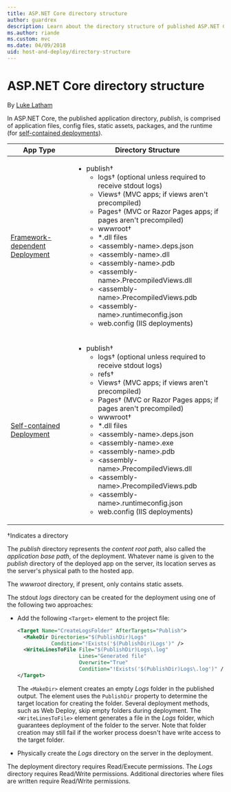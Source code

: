```yaml
---
title: ASP.NET Core directory structure
author: guardrex
description: Learn about the directory structure of published ASP.NET Core apps.
ms.author: riande
ms.custom: mvc
ms.date: 04/09/2018
uid: host-and-deploy/directory-structure
---
```

# ASP.NET Core directory structure

By [Luke Latham](https://github.com/guardrex)

In ASP.NET Core, the published application directory, *publish*, is comprised of application files, config files, static assets, packages, and the runtime (for [self-contained deployments](/dotnet/core/deploying/#self-contained-deployments-scd)).


| App Type | Directory Structure |
| -------- | ------------------- |
| [Framework-dependent Deployment](/dotnet/core/deploying/#framework-dependent-deployments-fdd) | <ul><li>publish&dagger;<ul><li>logs&dagger; (optional unless required to receive stdout logs)</li><li>Views&dagger; (MVC apps; if views aren't precompiled)</li><li>Pages&dagger; (MVC or Razor Pages apps; if pages aren't precompiled)</li><li>wwwroot&dagger;</li><li>*\.dll files</li><li>\<assembly-name>.deps.json</li><li>\<assembly-name>.dll</li><li>\<assembly-name>.pdb</li><li>\<assembly-name>.PrecompiledViews.dll</li><li>\<assembly-name>.PrecompiledViews.pdb</li><li>\<assembly-name>.runtimeconfig.json</li><li>web.config (IIS deployments)</li></ul></li></ul> |
| [Self-contained Deployment](/dotnet/core/deploying/#self-contained-deployments-scd) | <ul><li>publish&dagger;<ul><li>logs&dagger; (optional unless required to receive stdout logs)</li><li>refs&dagger;</li><li>Views&dagger; (MVC apps; if views aren't precompiled)</li><li>Pages&dagger; (MVC or Razor Pages apps; if pages aren't precompiled)</li><li>wwwroot&dagger;</li><li>\*.dll files</li><li>\<assembly-name>.deps.json</li><li>\<assembly-name>.exe</li><li>\<assembly-name>.pdb</li><li>\<assembly-name>.PrecompiledViews.dll</li><li>\<assembly-name>.PrecompiledViews.pdb</li><li>\<assembly-name>.runtimeconfig.json</li><li>web.config (IIS deployments)</li></ul></li></ul> |

&dagger;Indicates a directory

The *publish* directory represents the *content root path*, also called the *application base path*, of the deployment. Whatever name is given to the *publish* directory of the deployed app on the server, its location serves as the server's physical path to the hosted app.

The *wwwroot* directory, if present, only contains static assets.

The stdout *logs* directory can be created for the deployment using one of the following two approaches:

* Add the following `<Target>` element to the project file:

   ```xml
   <Target Name="CreateLogsFolder" AfterTargets="Publish">
     <MakeDir Directories="$(PublishDir)Logs" 
              Condition="!Exists('$(PublishDir)Logs')" />
     <WriteLinesToFile File="$(PublishDir)Logs\.log" 
                       Lines="Generated file" 
                       Overwrite="True" 
                       Condition="!Exists('$(PublishDir)Logs\.log')" />
   </Target>
   ```

   The `<MakeDir>` element creates an empty *Logs* folder in the published output. The element uses the `PublishDir` property to determine the target location for creating the folder. Several deployment methods, such as Web Deploy, skip empty folders during deployment. The `<WriteLinesToFile>` element generates a file in the *Logs* folder, which guarantees deployment of the folder to the server. Note that folder creation may still fail if the worker process doesn't have write access to the target folder.

* Physically create the *Logs* directory on the server in the deployment.

The deployment directory requires Read/Execute permissions. The *Logs* directory requires Read/Write permissions. Additional directories where files are written require Read/Write permissions.
